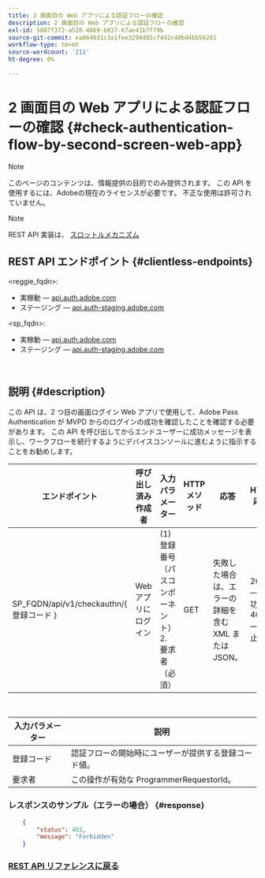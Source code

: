 ```yaml
---
title: 2 画面目の Web アプリによる認証フローの確認
description: 2 画面目の Web アプリによる認証フローの確認
exl-id: 5807f372-a520-4069-b837-67ae41b7f79b
source-git-commit: ea064031c3a1fee3298d85cf442c40bd4bb56281
workflow-type: tm+mt
source-wordcount: '211'
ht-degree: 0%

---
```


# 2 画面目の Web アプリによる認証フローの確認 {#check-authentication-flow-by-second-screen-web-app}

>[!NOTE]
>
>このページのコンテンツは、情報提供の目的でのみ提供されます。 この API を使用するには、Adobeの現在のライセンスが必要です。 不正な使用は許可されていません。

>[!NOTE]
>
> REST API 実装は、 [スロットルメカニズム](/help/authentication/throttling-mechanism.md)

## REST API エンドポイント {#clientless-endpoints}

&lt;reggie_fqdn>:

* 実稼動 — [api.auth.adobe.com](http://api.auth.adobe.com/)
* ステージング — [api.auth-staging.adobe.com](http://api.auth-staging.adobe.com/)

&lt;sp_fqdn>:

* 実稼動 — [api.auth.adobe.com](http://api.auth.adobe.com/)
* ステージング — [api.auth-staging.adobe.com](http://api.auth-staging.adobe.com/)

</br>

## 説明 {#description}

この API は、2 つ目の画面ログイン Web アプリで使用して、Adobe Pass Authentication が MVPD からのログインの成功を確認したことを確認する必要があります。 この API を呼び出してからエンドユーザーに成功メッセージを表示し、ワークフローを続行するようにデバイスコンソールに進むように指示することをお勧めします。


| エンドポイント | 呼び出し済み  </br>作成者 | 入力   </br>パラメーター | HTTP  </br>メソッド | 応答 | HTTP  </br>応答 |
| --- | --- | --- | --- | --- | --- |
| SP_FQDN/api/v1/checkauthn/{ 登録コード } | Web アプリにログイン | (1) 登録番号  </br>    （パスコンポーネント）</br>2.  要求者  </br>    （必須） | GET | 失敗した場合は、エラーの詳細を含む XML または JSON。 | 200 — 成功   </br>403 — 禁止 |

</br>

| 入力パラメーター | 説明 |
| ----------------- | --------------------------------------------------------------------------------------------- |
| 登録コード | 認証フローの開始時にユーザーが提供する登録コード値。 |
| 要求者 | この操作が有効な ProgrammerRequestorId。 |


### レスポンスのサンプル（エラーの場合） {#response}

```JSON
    {
        "status": 403,
        "message": "Forbidden"
    }
```

### [REST API リファレンスに戻る](/help/authentication/rest-api-reference.md)
